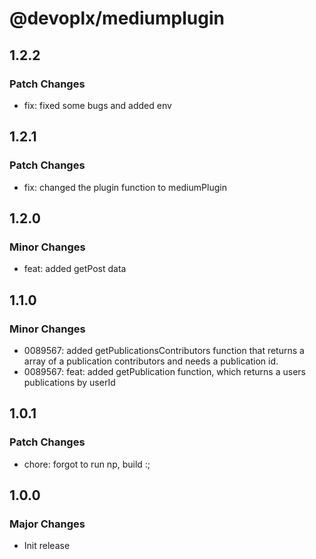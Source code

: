 # @devoplx/mediumplugin

## 1.2.2

### Patch Changes

-   fix: fixed some bugs and added env

## 1.2.1

### Patch Changes

-   fix: changed the plugin function to mediumPlugin

## 1.2.0

### Minor Changes

-   feat: added getPost data

## 1.1.0

### Minor Changes

-   0089567: added getPublicationsContributors function that returns a array of a publication contributors and needs a publication id.
-   0089567: feat: added getPublication function, which returns a users publications by userId

## 1.0.1

### Patch Changes

-   chore: forgot to run np, build :;

## 1.0.0

### Major Changes

-   Init release
